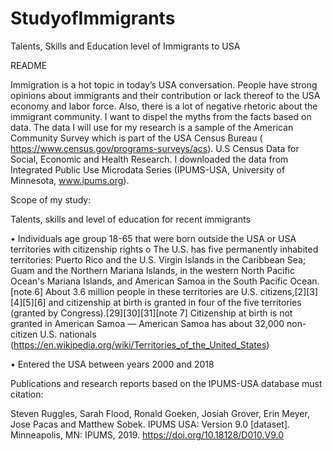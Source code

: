 # StudyofImmigrants

Talents, Skills and Education level of Immigrants to USA 

README

Immigration is a hot topic in today’s USA conversation. People have strong opinions about immigrants and their contribution or lack thereof to the USA economy and labor force. Also, there is a lot of negative rhetoric about the immigrant community. I want to dispel the myths from the facts based on data. 
The data I will use for my research is a sample of the American Community Survey which is part of the USA Census Bureau ( https://www.census.gov/programs-surveys/acs). U.S Census Data for Social, Economic and Health Research. I downloaded the data from Integrated Public Use Microdata Series (IPUMS-USA, University of Minnesota, www.ipums.org).

Scope of my study:

Talents, skills and level of education for recent immigrants

•	Individuals age group 18-65 that were born outside the USA or USA territories with citizenship rights 
o	The U.S. has five permanently inhabited territories: Puerto Rico and the U.S. Virgin Islands in the Caribbean Sea; Guam and the Northern Mariana Islands, in the western North Pacific Ocean's Mariana Islands, and American Samoa in the South Pacific Ocean.[note 6] About 3.6 million people in these territories are U.S. citizens,[2][3][4][5][6] and citizenship at birth is granted in four of the five territories (granted by Congress).[29][30][31][note 7] Citizenship at birth is not granted in American Samoa — American Samoa has about 32,000 non-citizen U.S. nationals (https://en.wikipedia.org/wiki/Territories_of_the_United_States)

•	Entered the USA between years 2000 and 2018

Publications and research reports based on the IPUMS-USA database must citation: 

Steven Ruggles, Sarah Flood, Ronald Goeken, Josiah Grover, Erin Meyer, Jose Pacas and Matthew Sobek. IPUMS USA: Version 9.0 [dataset]. Minneapolis, MN: IPUMS, 2019.
https://doi.org/10.18128/D010.V9.0





 





